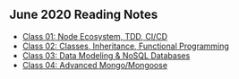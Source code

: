 ## June 2020 Reading Notes

* [Class 01: Node Ecosystem, TDD, CI/CD](https://github.com/logantscott/june2020_reading/blob/master/class01.md)
* [Class 02: Classes, Inheritance, Functional Programming](https://github.com/logantscott/june2020_reading/blob/master/class02.md)
* [Class 03: Data Modeling & NoSQL Databases](https://github.com/logantscott/june2020_reading/blob/master/class03.md)
* [Class 04: Advanced Mongo/Mongoose](https://github.com/logantscott/june2020_reading/blob/master/class04.md)